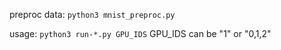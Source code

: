 preproc data: `python3 mnist_preproc.py`

usage: `python3 run-*.py GPU_IDS`
GPU_IDS can be "1" or "0,1,2"